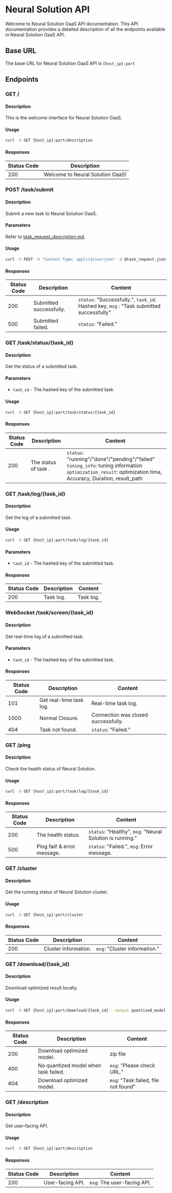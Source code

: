 # Neural Solution API

Welcome to Neural Solution OaaS API documentation. This API documentation provides a detailed description of all the endpoints available in Neural Solution OaaS API.

## Base URL

The base URL for Neural Solution OaaS API is `{host_ip}:port`

## Endpoints

### GET /

#### Description

This is the welcome interface for Neural Solution OaaS.

#### Usage
```bash
curl -X GET {host_ip}:port/description
```

#### Responses

| Status Code | Description                                       |
| ----------- | ------------------------------------------------- |
| 200         | Welcome to Neural Solution OaaS!                  |


### POST /task/submit

#### Description

Submit a new task to Neural Solution OaaS.

#### Parameters

Refer to [task_request_description.md](./template/task_request_description.md).

#### Usage
```bash
curl -X POST -H "Content-Type: application/json" -d @task_request.json {host_ip}:port/task/submit
```
#### Responses

| Status Code | Description             | Content               |
| ----------- | -----------------------| ---------------------|
| 200         | Submitted successfully.| `status`: "Successfully.", `task_id`: Hashed key, `msg` : "Task submitted successfully"|
| 500         | Submitted failed.       | `status`: "Failed."  |

### GET /task/status/{task_id}

#### Description

Get the status of a submitted task.

#### Parameters

- `task_id` - The hashed key of the submitted task.

#### Usage
```bash
curl -X GET {host_ip}:port/task/status/{task_id}
```

#### Responses

| Status Code | Description      | Content       |
| ----------- | ---------------- | ------------- |
| 200         | The status of task .  | `status`: "running"/"done"/"pending"/"failed"</br> `tuning_info`: tuning information</br> `optimization_result`: optimization time, Accuracy, Duration, result_path|

### GET /task/log/{task_id}

#### Description

Get the log of a submitted task.

#### Usage
```bash
curl -X GET {host_ip}:port/task/log/{task_id}
```

#### Parameters

- `task_id` - The hashed key of the submitted task.

#### Responses

| Status Code | Description | Content      |
| ----------- | ----------- | ------------ |
| 200         | Task log.   | Task log.    |

### WebSocket /task/screen/{task_id}

#### Description

Get real-time log of a submitted task.

#### Parameters

- `task_id` - The hashed key of the submitted task.

#### Responses

| Status Code | Description                              | Content               |
| ----------- | ---------------------------------------- | ---------------------|
| 101         | Get real-time task log.                  | Real-time task log.   |
| 1000        | Normal Closure.                          | Connection was closed successfully.|
| 404         | Task not found.                          | `status`: "Failed."  |

### GET /ping

#### Description

Check the health status of Neural Solution.

#### Usage
```bash
curl -X GET {host_ip}:port/task/log/{task_id}
```

#### Responses

| Status Code | Description  | Content                                |
| ----------- | ------------ | -------------------------------------- |
| 200         | The health status. | `status`: "Healthy", `msg`: "Neural Solution is running." |
| 500         | Ping fail! & error message. | `status`: "Failed.", `msg`: Error message. |


### GET /cluster

#### Description

Get the running status of Neural Solution cluster.

#### Usage
```bash
curl -X GET {host_ip}:port/cluster
```

#### Responses

| Status Code | Description | Content                                    |
| ----------- | ------------| ------------------------------------------ |
| 200         | Cluster information. |  `msg`: "Cluster information." |

### GET /download/{task_id}

#### Description

Download optimized result locally.

#### Usage
```bash
curl -X GET {host_ip}:port/download/{task_id} --output quantized_model.zip
```

#### Responses

| Status Code | Description | Content          |
| ----------- | ----------- | ---------------- |
| 200         | Download optimized model. | zip file |
| 400         | No quantized model when task failed. | `msg`: "Please check URL." |
| 404         | Download optimized model. | `msg`: "Task failed, file not found" |


### GET /description

#### Description

Get user-facing API.

#### Usage
```bash
curl -X GET {host_ip}:port/description
```

#### Responses

| Status Code | Description | Content          |
| ----------- | ----------- | ---------------- |
| 200         | User-facing API. | `msg`: The user-facing API. |
